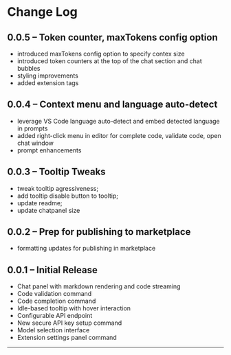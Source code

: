 # Change Log


## 0.0.5 – Token counter, maxTokens config option

- introduced maxTokens config option to specify contex size
- introduced token counters at the top of the chat section and chat bubbles
- styling improvements
- added extension tags


## 0.0.4 – Context menu and language auto-detect

- leverage VS Code language auto-detect and embed detected language in prompts
- added right-click menu in editor for complete code, validate code, open chat window
- prompt enhancements

## 0.0.3 – Tooltip Tweaks

- tweak tooltip agressiveness; 
- add tooltip disable button to tooltip; 
- update readme; 
- update chatpanel size


## 0.0.2 – Prep for publishing to marketplace

- formatting updates for publishing in marketplace


## 0.0.1 – Initial Release

- Chat panel with markdown rendering and code streaming  
- Code validation command
- Code completion command  
- Idle-based tooltip with hover interaction  
- Configurable API endpoint 
- New secure API key setup command  
- Model selection interface  
- Extension settings panel command

---